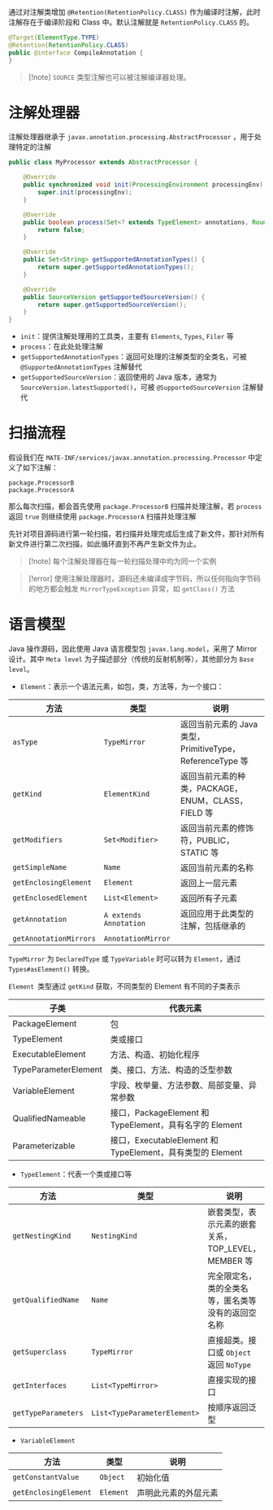 通过对注解类增加 `@Retention(RetentionPolicy.CLASS)` 作为编译时注解，此时注解存在于编译阶段和 Class 中。默认注解就是 `RetentionPolicy.CLASS` 的。

```java
@Target(ElementType.TYPE)
@Retention(RetentionPolicy.CLASS)
public @interface CompileAnnotation {
}
```

>[!note] `SOURCE` 类型注解也可以被注解编译器处理。
# 注解处理器

注解处理器继承于 `javax.annotation.processing.AbstractProcessor` ，用于处理特定的注解

```java
public class MyProcessor extends AbstractProcessor {

    @Override
    public synchronized void init(ProcessingEnvironment processingEnv) {
        super.init(processingEnv);
    }

    @Override
    public boolean process(Set<? extends TypeElement> annotations, RoundEnvironment roundEnv) {
        return false;
    }

    @Override
    public Set<String> getSupportedAnnotationTypes() {
        return super.getSupportedAnnotationTypes();
    }

    @Override
    public SourceVersion getSupportedSourceVersion() {
        return super.getSupportedSourceVersion();
    }
}
```

* `init`：提供注解处理用的工具类，主要有 `Elements`, `Types`, `Filer` 等
* `process`：在此处处理注解
* `getSupportedAnnotationTypes`：返回可处理的注解类型的全类名，可被 `@SupportedAnnotationTypes` 注解替代
* `getSupportedSourceVersion`：返回使用的 Java 版本，通常为 `SourceVersion.latestSupported()`，可被 `@SupportedSourceVersion` 注解替代
# 扫描流程

假设我们在 `MATE-INF/services/javax.annotation.processing.Processor` 中定义了如下注解：

```
package.ProcessorB
package.ProcessorA
```

那么每次扫描，都会首先使用 `package.ProcessorB` 扫描并处理注解，若 `process` 返回 `true` 则继续使用 `package.ProcessorA` 扫描并处理注解

先针对项目源码进行第一轮扫描，若扫描并处理完成后生成了新文件，那针对所有新文件进行第二次扫描，如此循环直到不再产生新文件为止。

>[!note] 每个注解处理器在每一轮扫描处理中均为同一个实例

>[!error] 使用注解处理器时，源码还未编译成字节码，所以任何指向字节码的地方都会触发 `MirrorTypeException` 异常，如 `getClass()` 方法
# 语言模型

Java 操作源码，因此使用 Java 语言模型包 `javax.lang.model`，采用了 Mirror 设计。其中 `Meta level` 为子描述部分（传统的反射机制等），其他部分为 `Base level`。

* `Element`：表示一个语法元素，如包，类，方法等，为一个接口：

|方法|类型|说明|
| ------| ------| -----------------------------------------------------------|
|`asType`|`TypeMirror`|返回当前元素的 Java 类型，PrimitiveType，ReferenceType 等|
|`getKind`|`ElementKind`|返回当前元素的种类，PACKAGE，ENUM，CLASS，FIELD 等|
|`getModifiers`|`Set<Modifier>`|返回当前元素的修饰符，PUBLIC，STATIC 等|
|`getSimpleName`|`Name`|返回当前元素的名称|
|`getEnclosingElement`|`Element`|返回上一层元素|
|`getEnclosedElement`|`List<Element>`|返回所有子元素|
|`getAnnotation`|`A extends Annotation`|返回应用于此类型的注解，包括继承的|
|`getAnnotationMirrors`|`AnnotationMirror`||

`TypeMirror` 为 `DeclaredType` 或 `TypeVariable` 时可以转为 `Element`，通过 `Types#asElement()` 转换。

`Element `类型通过 `getKind` 获取，不同类型的 Element 有不同的子类表示

|子类|代表元素|
| ----------------------| ------------------------------------------------------------|
|PackageElement|包|
|TypeElement|类或接口|
|ExecutableElement|方法、构造、初始化程序|
|TypeParameterElement|类、接口、方法、构造的泛型参数|
|VariableElement|字段、枚举量、方法参数、局部变量、异常参数|
|QualifiedNameable|接口，PackageElement 和 TypeElement，具有名字的 Element|
|Parameterizable|接口，ExecutableElement 和 TypeElement，具有类型的 Element|

* `TypeElement`：代表一个类或接口等

|方法|类型|说明|
| ------| ------| ----------------------------------------------------|
|`getNestingKind`|`NestingKind`|嵌套类型，表示元素的嵌套关系，TOP_LEVEL，MEMBER 等|
|`getQualifiedName`|`Name`|完全限定名，类的全类名等，匿名类等没有的返回空名称|
|`getSuperclass`|`TypeMirror`|直接超类。接口或 `Object` 返回 `NoType`|
|`getInterfaces`|`List<TypeMirror>`|直接实现的接口|
|`getTypeParameters`|`List<TypeParameterElement>`|按顺序返回泛型|

* `VariableElement`

|方法|类型|说明|
| ------| ------| ----------------------|
|`getConstantValue`|`Object`|初始化值|
|`getEnclosingElement`|`Element`|声明此元素的外层元素|
